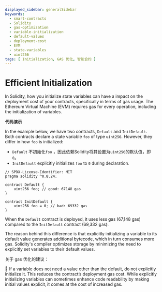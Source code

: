```yaml
---
displayed_sidebar: generalSidebar
keywords:
  - smart-contracts
  - Solidity
  - gas-optimization
  - variable-initialization
  - default-values
  - deployment-cost
  - EVM
  - state-variables
  - uint256
tags: [ Initialization, GAS 优化, 智能合约 ]
---
```


# Efficient Initialization

In Solidity, how you initialize state variables can have a impact on the deployment cost of your contracts, specifically in terms of gas usage. The Ethereum Virtual Machine (EVM) requires gas for every operation, including the initialization of variables.

**代码演示**

In the example below, we have two contracts, `Default` and `InitDefault`. Both contracts declare a state variable `foo` of type `uint256`. However, they differ in how `foo` is initialized:

- `Default` 不初始化`foo` ，因此依赖Solidity将其设置为`uint256`的默认值，即 `0`。
- `InitDefault` explicitly initializes `foo` to `0` during declaration.

```solidity
// SPDX-License-Identifier: MIT
pragma solidity ^0.8.24;

contract Default {
    uint256 foo; // good: 67148 gas
}

contract InitDefault {
    uint256 foo = 0; // bad: 69332 gas
}
```

When the `Default` contract is deployed, it uses less gas (67,148 gas) compared to the `InitDefault` contract (69,332 gas).

The reason behind this difference is that explicitly initializing a variable to its default value generates additional bytecode, which in turn consumes more gas. Solidity's compiler optimizes storage by minimizing the need to explicitly set variables to their default values.

关于 gas 优化的建议：

🌟 If a variable does not need a value other than the default, do not explicitly initialize it. This reduces the contract’s deployment gas cost. While explicitly initializing variables can sometimes enhance code readability by making initial values explicit, it comes at the cost of increased gas.
